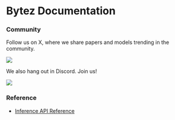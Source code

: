 # Bytez Documentation

### Community
Follow us on X, where we share papers and models trending in the community.

[![](https://img.shields.io/badge/Bytez-000000?style=for-the-badge&logo=x&=logoColor=white)](https://x.com/Bytez)

We also hang out in Discord. Join us!

[![](https://dcbadge.limes.pink/api/server/https://discord.gg/Zrd5UbMEBA)](https://discord.gg/INVITE)


### Reference
* [Inference API Reference](./api.md)
